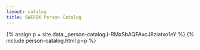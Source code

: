 ```yaml
---
layout: catalog
title: SWERIK Person Catalog
---
```

{% assign p = site.data._person-catalog.i-RMxSbAQFAxcJ8ziatxo1eY %}
{% include person-catalog.html p=p %}

